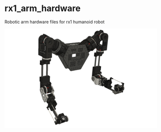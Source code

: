 # rx1_arm_hardware
Robotic arm hardware files for rx1 humanoid robot  

![image](https://github.com/Red-Rabbit-Robotics/rx1_arm_hardware/blob/master/media/arm_assembly.PNG)  
